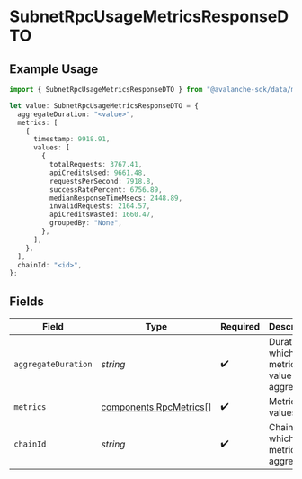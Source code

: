 # SubnetRpcUsageMetricsResponseDTO

## Example Usage

```typescript
import { SubnetRpcUsageMetricsResponseDTO } from "@avalanche-sdk/data/models/components";

let value: SubnetRpcUsageMetricsResponseDTO = {
  aggregateDuration: "<value>",
  metrics: [
    {
      timestamp: 9918.91,
      values: [
        {
          totalRequests: 3767.41,
          apiCreditsUsed: 9661.48,
          requestsPerSecond: 7918.8,
          successRatePercent: 6756.89,
          medianResponseTimeMsecs: 2448.89,
          invalidRequests: 2164.57,
          apiCreditsWasted: 1660.47,
          groupedBy: "None",
        },
      ],
    },
  ],
  chainId: "<id>",
};
```

## Fields

| Field                                                            | Type                                                             | Required                                                         | Description                                                      |
| ---------------------------------------------------------------- | ---------------------------------------------------------------- | ---------------------------------------------------------------- | ---------------------------------------------------------------- |
| `aggregateDuration`                                              | *string*                                                         | :heavy_check_mark:                                               | Duration in which the metrics value is aggregated                |
| `metrics`                                                        | [components.RpcMetrics](../../models/components/rpcmetrics.md)[] | :heavy_check_mark:                                               | Metrics values                                                   |
| `chainId`                                                        | *string*                                                         | :heavy_check_mark:                                               | ChainId for which the metrics are aggregated                     |